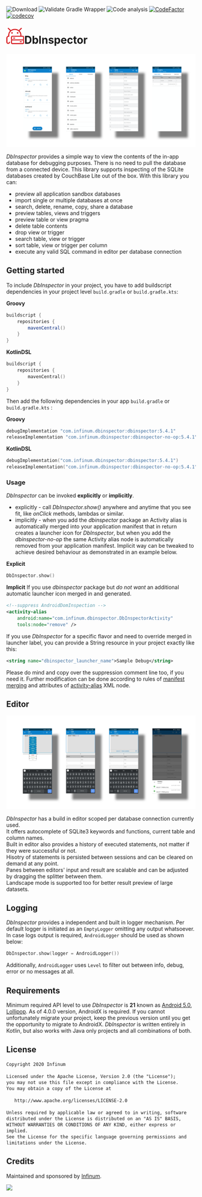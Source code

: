 ![Download](https://img.shields.io/maven-central/v/com.infinum.dbinspector/dbinspector) ![Validate Gradle Wrapper](https://github.com/infinum/android_dbinspector/workflows/Validate%20Gradle%20Wrapper/badge.svg) ![Code analysis](https://github.com/infinum/android_dbinspector/workflows/Code%20analysis/badge.svg) [![CodeFactor](https://www.codefactor.io/repository/github/infinum/android_dbinspector/badge)](https://www.codefactor.io/repository/github/infinum/android_dbinspector) [![codecov](https://codecov.io/gh/infinum/android_dbinspector/branch/master/graph/badge.svg?token=LlJaXeahQC)](https://codecov.io/gh/infinum/android_dbinspector)

### <img align="left" src="logo.svg" width="48">
# DbInspector

![UI](ui.png)

_DbInspector_ provides a simple way to view the contents of the in-app database for debugging purposes.
There is no need to pull the database from a connected device.
This library supports inspecting of the SQLite databases created by CouchBase Lite out of the box.
With this library you can:
* preview all application sandbox databases
* import single or multiple databases at once
* search, delete, rename, copy, share a database
* preview tables, views and triggers
* preview table or view pragma
* delete table contents
* drop view or trigger
* search table, view or trigger
* sort table, view or trigger per column
* execute any valid SQL command in editor per database connection

## Getting started
To include _DbInspector_ in your project, you have to add buildscript dependencies in your project level `build.gradle` or `build.gradle.kts`:

**Groovy**
```groovy
buildscript {
    repositories {
        mavenCentral()
    }
}
```
**KotlinDSL**
```kotlin
buildscript {
    repositories {
        mavenCentral()
    }
}
```

Then add the following dependencies in your app `build.gradle` or `build.gradle.kts` :

**Groovy**
```groovy
debugImplementation "com.infinum.dbinspector:dbinspector:5.4.1"
releaseImplementation "com.infinum.dbinspector:dbinspector-no-op:5.4.1"
```
**KotlinDSL**
```kotlin
debugImplementation("com.infinum.dbinspector:dbinspector:5.4.1")
releaseImplementation("com.infinum.dbinspector:dbinspector-no-op:5.4.1")
```

### Usage
_DbInspector_ can be invoked **explicitly** or **implicitly**.
* explicitly - call _DbInspector.show()_ anywhere and anytime that you see fit, like _onClick_ methods, lambdas or similar.
* implicitly - when you add the _dbinspector_ package an Activity alias is automatically merged into your application manifest that in return creates a launcher icon for _DbInspector_,
but when you add the _dbinspector-no-op_ the same Activity alias node is automatically removed from your application manifest.
Implicit way can be tweaked to achieve desired behaviour as demonstrated in an example below.

**Explicit**
```kotlin
DbInspector.show()
```
**Implicit**
If you use _dbinspector_ package but *do not want* an additional automatic launcher icon merged in and generated.
```xml
<!--suppress AndroidDomInspection -->
<activity-alias
    android:name="com.infinum.dbinspector.DbInspectorActivity"
    tools:node="remove" />
```
If you use _DbInspector_ for a specific flavor and need to override merged in launcher label, you can provide a String resource in your project exactly like this:
```xml
<string name="dbinspector_launcher_name">Sample Debug</string>
```
Please do mind and copy over the suppression comment line too, if you need it.
Further modification can be done according to rules of [manifest merging](https://developer.android.com/studio/build/manifest-merge) and attributes of [activity-alias](https://developer.android.com/guide/topics/manifest/activity-alias-element) XML node.

## Editor

![Editor](editor.png)

_DbInspector_ has a build in editor scoped per database connection currently used.  
It offers autocomplete of SQLite3 keywords and functions, current table and column names.  
Built in editor also provides a history of executed statements, not matter if they were successful or not.  
Hisotry of statements is persisted between sessions and can be cleared on demand at any point.  
Panes between editors' input and result are scalable and can be adjusted by dragging the splitter between them.  
Landscape mode is supported too for better result preview of large datasets.  

## Logging
_DbInspector_ provides a independent and built in logger mechanism. Per default logger is initiated as an `EmptyLogger` omitting any output whatsoever.  
In case logs output is required, `AndroidLogger` should be used as shown below:
```kotlin
DbInspector.show(logger = AndroidLogger())
```
Additionally, `AndroidLogger` uses `Level` to filter out between info, debug, error or no messages at all.

## Requirements
Minimum required API level to use _DbInspector_ is **21** known as [Android 5.0, Lollipop](https://www.android.com/versions/lollipop-5-0/).
As of 4.0.0 version, AndroidX is required. If you cannot unfortunately migrate your project, keep the previous version until you get the opportunity to migrate to AndroidX.
_DbInspector_ is written entirely in Kotlin, but also works with Java only projects and all combinations of both.

## License

```
Copyright 2020 Infinum

Licensed under the Apache License, Version 2.0 (the "License");
you may not use this file except in compliance with the License.
You may obtain a copy of the License at

   http://www.apache.org/licenses/LICENSE-2.0

Unless required by applicable law or agreed to in writing, software
distributed under the License is distributed on an "AS IS" BASIS,
WITHOUT WARRANTIES OR CONDITIONS OF ANY KIND, either express or implied.
See the License for the specific language governing permissions and
limitations under the License.
```

## Credits
Maintained and sponsored by [Infinum](http://www.infinum.com).

<a href="https://infinum.com">
  <img src="https://infinum.com/infinum.png" href="https://infinum.com" width="264">
</a>
